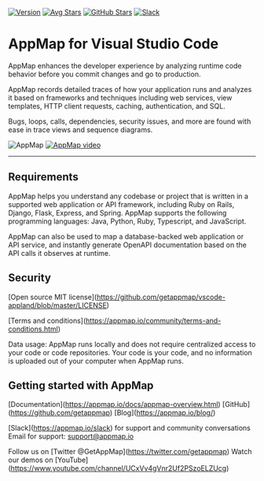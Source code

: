 [![Version](https://img.shields.io/visual-studio-marketplace/v/appland.appmap)](https://marketplace.visualstudio.com/items?itemName=appland.appmap)
[![Avg Stars](https://img.shields.io/visual-studio-marketplace/stars/appland.appmap)](https://marketplace.visualstudio.com/items?itemName=appland.appmap)
[![GitHub Stars](https://img.shields.io/github/stars/getappmap/vscode-appland?style=social)](https://marketplace.visualstudio.com/items?itemName=appland.appmap)
[![Slack](https://img.shields.io/badge/Slack-Join%20the%20community-green)](https://appmap.io/slack)

# AppMap for Visual Studio Code

AppMap enhances the developer experience by analyzing runtime code
behavior before you commit changes and go to production.

AppMap records detailed traces of how your application runs and analyzes
it based on frameworks and techniques including web services, view
templates, HTTP client requests, caching, authentication, and SQL.

Bugs, loops, calls, dependencies, security issues, and more are found
with ease in trace views and sequence diagrams.

![AppMap](https://vscode-appmap.s3.us-east-2.amazonaws.com/media/vscode-sidebyside.png)
[![AppMap video](https://img.youtube.com/vi/8l4-hNih_GQ/0.jpg)](https://www.youtube.com/watch?v=8l4-hNih_GQ)

---

## Requirements

AppMap helps you understand any codebase or project that is written in a
supported web application or API framework, including Ruby on Rails,
Django, Flask, Express, and Spring. AppMap supports the following
programming languages: Java, Python, Ruby, Typescript, and JavaScript.

AppMap can also be used to map a database-backed web application or API
service, and instantly generate OpenAPI documentation based on the API
calls it observes at runtime.

## Security

[Open source MIT
license\](https://github.com/getappmap/vscode-appland/blob/master/LICENSE)

[Terms and
conditions\](https://appmap.io/community/terms-and-conditions.html)

Data usage: AppMap runs locally and does not require centralized access
to your code or code repositories. Your code is your code, and no
information is uploaded out of your computer when AppMap runs.

## Getting started with AppMap

[Documentation\](https://appmap.io/docs/appmap-overview.html)
[GitHub\](https://github.com/getappmap)
[Blog\](https://appmap.io/blog/)

[Slack\](https://appmap.io/slack) for support and community
conversations Email for support: support@appmap.io

Follow us on [Twitter \@GetAppMap\](https://twitter.com/getappmap)
Watch our demos on [YouTube\](https://www.youtube.com/channel/UCxVv4gVnr2Uf2PSzoELZUcg)
